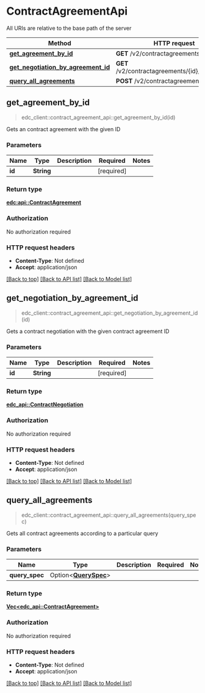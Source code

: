 # ContractAgreementApi

All URIs are relative to the base path of the server

| Method                                                                                         | HTTP request                                    | Description |
|------------------------------------------------------------------------------------------------|-------------------------------------------------|-------------|
| [**get_agreement_by_id**](ContractAgreementApi.md#get_agreement_by_id)                         | **GET** /v2/contractagreements/{id}             |             |
| [**get_negotiation_by_agreement_id**](ContractAgreementApi.md#get_negotiation_by_agreement_id) | **GET** /v2/contractagreements/{id}/negotiation |             |
| [**query_all_agreements**](ContractAgreementApi.md#query_all_agreements)                       | **POST** /v2/contractagreements/request         |             |

## get_agreement_by_id

> edc_client::contract_agreement_api::get_agreement_by_id(id)


Gets an contract agreement with the given ID

### Parameters


| Name   | Type       | Description | Required   | Notes |
|--------|------------|-------------|------------|-------|
| **id** | **String** |             | [required] |       |

### Return type

[**edc:api::ContractAgreement**](../edc_api/ContractAgreement.md)

### Authorization

No authorization required

### HTTP request headers

- **Content-Type**: Not defined
- **Accept**: application/json

[[Back to top]](#contractagreementapi) [[Back to API list]](../../crates/edc_client/README.md#documentation-for-api-endpoints) [[Back to Model list]](../../crates/edc_api/README.md#documentation-for-models)


## get_negotiation_by_agreement_id

> edc_client::contract_agreement_api::get_negotiation_by_agreement_id(id)


Gets a contract negotiation with the given contract agreement ID

### Parameters


| Name   | Type       | Description | Required   | Notes |
|--------|------------|-------------|------------|-------|
| **id** | **String** |             | [required] |       |

### Return type

[**edc_api::ContractNegotiation**](../edc_api/ContractNegotiation.md)

### Authorization

No authorization required

### HTTP request headers

- **Content-Type**: Not defined
- **Accept**: application/json

[[Back to top]](#contractagreementapi) [[Back to API list]](../../crates/edc_client/README.md#documentation-for-api-endpoints) [[Back to Model list]](../../crates/edc_api/README.md#documentation-for-models)


## query_all_agreements

> edc_client::contract_agreement_api::query_all_agreements(query_spec)


Gets all contract agreements according to a particular query

### Parameters


| Name           | Type                                             | Description | Required | Notes |
|----------------|--------------------------------------------------|-------------|----------|-------|
| **query_spec** | Option<[**QuerySpec**](../edc_api/QuerySpec.md)> |             |          |       |

### Return type

[**Vec<edc_api::ContractAgreement>**](../edc_api/ContractAgreement.md)

### Authorization

No authorization required

### HTTP request headers

- **Content-Type**: Not defined
- **Accept**: application/json

[[Back to top]](#contractagreementapi) [[Back to API list]](../../crates/edc_client/README.md#documentation-for-api-endpoints) [[Back to Model list]](../../crates/edc_api/README.md#documentation-for-models)

